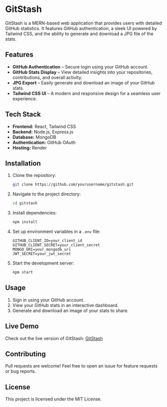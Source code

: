 # GitStash

GitStash is a MERN-based web application that provides users with detailed GitHub statistics. It features GitHub authentication, a sleek UI powered by Tailwind CSS, and the ability to generate and download a JPG file of the stats.

## Features
- **GitHub Authentication** – Secure login using your GitHub account.
- **GitHub Stats Display** – View detailed insights into your repositories, contributions, and overall activity.
- **JPG Export** – Easily generate and download an image of your GitHub stats.
- **Tailwind CSS UI** – A modern and responsive design for a seamless user experience.

## Tech Stack
- **Frontend:** React, Tailwind CSS
- **Backend:** Node.js, Express.js
- **Database:** MongoDB
- **Authentication:** GitHub OAuth
- **Hosting:** Render

## Installation

1. Clone the repository:
   ```bash
   git clone https://github.com/yourusername/gitstash.git
   ```

2. Navigate to the project directory:
   ```bash
   cd gitstash
   ```

3. Install dependencies:
   ```bash
   npm install
   ```

4. Set up environment variables in a `.env` file:
   ```env
   GITHUB_CLIENT_ID=your_client_id
   GITHUB_CLIENT_SECRET=your_client_secret
   MONGO_URI=your_mongodb_uri
   JWT_SECRET=your_jwt_secret
   ```

5. Start the development server:
   ```bash
   npm start
   ```

## Usage
1. Sign in using your GitHub account.
2. View your GitHub stats in an interactive dashboard.
3. Generate and download an image of your stats to share.

## Live Demo
Check out the live version of GitStash: [GitStash](https://gitstash.onrender.com)

## Contributing
Pull requests are welcome! Feel free to open an issue for feature requests or bug reports.

## License
This project is licensed under the MIT License.

